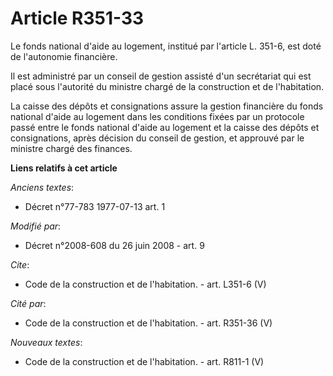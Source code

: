 # Article R351-33

Le fonds national d'aide au logement, institué par l'article L. 351-6, est doté de l'autonomie financière. 

Il est administré par un conseil de gestion assisté d'un secrétariat qui est placé sous l'autorité du ministre chargé de la
construction et de l'habitation. 

La caisse des dépôts et consignations assure la gestion financière du fonds national d'aide au logement dans les conditions
fixées par un protocole passé entre le fonds national d'aide au logement et la caisse des dépôts et consignations, après
décision du conseil de gestion, et approuvé par le ministre chargé des finances.

**Liens relatifs à cet article**

_Anciens textes_:

  - Décret n°77-783 1977-07-13 art. 1

_Modifié par_:

  - Décret n°2008-608 du 26 juin 2008 - art. 9

_Cite_:

  - Code de la construction et de l'habitation. - art. L351-6 (V)

_Cité par_:

  - Code de la construction et de l'habitation. - art. R351-36 (V)

_Nouveaux textes_:

  - Code de la construction et de l'habitation. - art. R811-1 (V)
